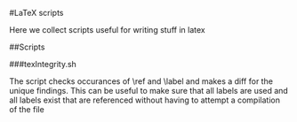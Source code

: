 #LaTeX scripts

Here we collect scripts useful for writing stuff in latex

##Scripts

###texIntegrity.sh

The script checks occurances of \ref and \label and makes a diff for the unique findings.
This can be useful to make sure that all labels are used and all labels exist that are referenced without having to attempt a compilation of the file
